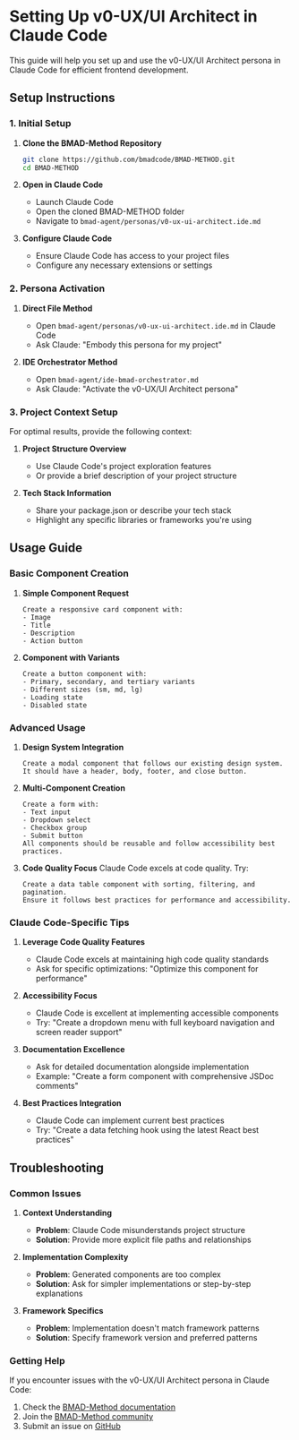 ﻿# Setting Up v0-UX/UI Architect in Claude Code

This guide will help you set up and use the v0-UX/UI Architect persona in Claude Code for efficient frontend development.

## Setup Instructions

### 1. Initial Setup

1. **Clone the BMAD-Method Repository**
   ```bash
   git clone https://github.com/bmadcode/BMAD-METHOD.git
   cd BMAD-METHOD
   ```

2. **Open in Claude Code**
   - Launch Claude Code
   - Open the cloned BMAD-METHOD folder
   - Navigate to `bmad-agent/personas/v0-ux-ui-architect.ide.md`

3. **Configure Claude Code**
   - Ensure Claude Code has access to your project files
   - Configure any necessary extensions or settings

### 2. Persona Activation

1. **Direct File Method**
   - Open `bmad-agent/personas/v0-ux-ui-architect.ide.md` in Claude Code
   - Ask Claude: "Embody this persona for my project"

2. **IDE Orchestrator Method**
   - Open `bmad-agent/ide-bmad-orchestrator.md`
   - Ask Claude: "Activate the v0-UX/UI Architect persona"

### 3. Project Context Setup

For optimal results, provide the following context:

1. **Project Structure Overview**
   - Use Claude Code's project exploration features
   - Or provide a brief description of your project structure

2. **Tech Stack Information**
   - Share your package.json or describe your tech stack
   - Highlight any specific libraries or frameworks you're using

## Usage Guide

### Basic Component Creation

1. **Simple Component Request**
   ```
   Create a responsive card component with:
   - Image
   - Title
   - Description
   - Action button
   ```

2. **Component with Variants**
   ```
   Create a button component with:
   - Primary, secondary, and tertiary variants
   - Different sizes (sm, md, lg)
   - Loading state
   - Disabled state
   ```

### Advanced Usage

1. **Design System Integration**
   ```
   Create a modal component that follows our existing design system.
   It should have a header, body, footer, and close button.
   ```

2. **Multi-Component Creation**
   ```
   Create a form with:
   - Text input
   - Dropdown select
   - Checkbox group
   - Submit button
   All components should be reusable and follow accessibility best practices.
   ```

3. **Code Quality Focus**
   Claude Code excels at code quality. Try:
   ```
   Create a data table component with sorting, filtering, and pagination.
   Ensure it follows best practices for performance and accessibility.
   ```

### Claude Code-Specific Tips

1. **Leverage Code Quality Features**
   - Claude Code excels at maintaining high code quality standards
   - Ask for specific optimizations: "Optimize this component for performance"

2. **Accessibility Focus**
   - Claude Code is excellent at implementing accessible components
   - Try: "Create a dropdown menu with full keyboard navigation and screen reader support"

3. **Documentation Excellence**
   - Ask for detailed documentation alongside implementation
   - Example: "Create a form component with comprehensive JSDoc comments"

4. **Best Practices Integration**
   - Claude Code can implement current best practices
   - Try: "Create a data fetching hook using the latest React best practices"

## Troubleshooting

### Common Issues

1. **Context Understanding**
   - **Problem**: Claude Code misunderstands project structure
   - **Solution**: Provide more explicit file paths and relationships

2. **Implementation Complexity**
   - **Problem**: Generated components are too complex
   - **Solution**: Ask for simpler implementations or step-by-step explanations

3. **Framework Specifics**
   - **Problem**: Implementation doesn't match framework patterns
   - **Solution**: Specify framework version and preferred patterns

### Getting Help

If you encounter issues with the v0-UX/UI Architect persona in Claude Code:

1. Check the [BMAD-Method documentation](https://github.com/bmadcode/BMAD-METHOD/docs)
2. Join the [BMAD-Method community](https://github.com/bmadcode/BMAD-METHOD/discussions)
3. Submit an issue on [GitHub](https://github.com/bmadcode/BMAD-METHOD/issues)
